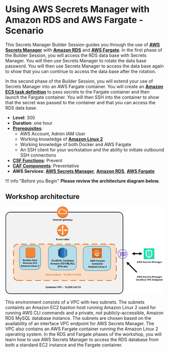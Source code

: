 # Using AWS Secrets Manager with Amazon RDS and AWS Fargate - Scenario

This Secrets Manager Builder Session guides you through the use of **<a href="https://aws.amazon.com/secrets-manager/" target="_blank">AWS Secrets Manager</a>** with **<a href="https://aws.amazon.com/rds/" target="_blank">Amazon RDS</a>** and **<a href="https://aws.amazon.com/fargate/" target="_blank">AWS Fargate</a>**.  In the first phase of the Builder Session, you will access the RDS data base with Secrets Manager.  You will then use Secrets Manager to rotate the data base password.  You will then use Secrets Manager to access the data base again to show that you can continue to access the data base after the rotation.

In the second phase of the Builder Session, you will extend your use of Secrets Manager into an AWS Fargate container.  You will create an **<a href="https://docs.aws.amazon.com/AmazonECS/latest/developerguide/task_definitions.html" target="_blank">Amazon ECS task definition</a>** to pass secrets to the Fargate container and then launch the Fargate container.  You will then SSH into the container to show that the secret was passed to the container and that you can access the RDS data base.

* **Level**: 300
* **Duration**: one hour
* **<a href="https://awssecworkshops.com/getting-started/" target="_blank">Prerequisites</a>**:
    * AWS Account, Admin IAM User
    * Working knowledge of **<a href="https://aws.amazon.com/amazon-linux-2/" target="_blank">Amazon Linux 2</a>**
    * Working knowledge of both Docker and AWS Fargate
    * An SSH client for your workstation and the ability to initiate outbound SSH connections
* **<a href="https://www.nist.gov/cyberframework/online-learning/components-framework" target="_blank">CSF Functions</a>**: Prevent
* **<a href="https://d0.awsstatic.com/whitepapers/AWS_CAF_Security_Perspective.pdf" target="_blank">CAF Components</a>**: Preventative
* **AWS Services**: **<a href="https://aws.amazon.com/secrets-manager/" target="_blank">AWS Secrets Manager</a>**, **<a href="https://aws.amazon.com/rds/" target="_blank">Amazon RDS</a>**, **<a href="https://aws.amazon.com/fargate/" target="_blank">AWS Fargate</a>**

!!! info "Before you Begin"
    __Please review the architecture diagram below.__

## Workshop architecture

![Workshop Architecture](images/RDSFargateArch.png)

This environment consists of a VPC with two subnets.  The subnets containts an Amazon EC2 bastion host running Amazon Linux 2 used for running AWS CLI commands and a private, not publicly-accessible, Amazon RDS MySQL database instance.  The subnets are chosen based on the availability of an interface VPC endpoint for AWS Secrets Manager.  The VPC also contains an AWS Fargate container running the Amazon Linux 2 operating system.  In the RDS and Fargate phases of the workshop, you will learn how to use AWS Secrets Manager to access the RDS database from both a standard EC2 instance and the Fargate container.

